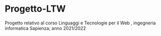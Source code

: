 # Progetto-LTW
Progetto relativo al corso Linguaggi e Tecnologie per il Web , ingegneria informatica Sapienza; anno 2021/2022
